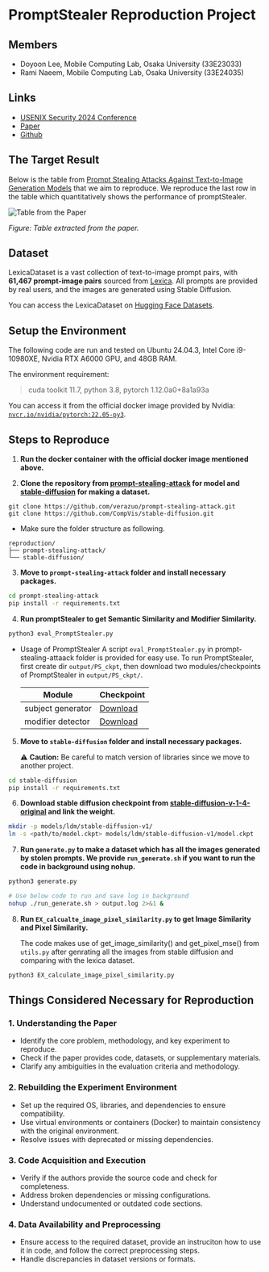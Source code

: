 # PromptStealer Reproduction Project

## Members

- Doyoon Lee, Mobile Computing Lab, Osaka University (33E23033)
- Rami Naeem, Mobile Computing Lab, Osaka University (33E24035)

## Links

- [USENIX Security 2024 Conference](https://www.usenix.org/conference/usenixsecurity24/presentation/shen-xinyue)
- [Paper](https://www.usenix.org/system/files/usenixsecurity24-shen-xinyue.pdf)
- [Github](https://github.com/verazuo/prompt-stealing-attack)

## The Target Result

Below is the table from [Prompt Stealing Attacks Against Text-to-Image Generation Models](https://www.usenix.org/system/files/usenixsecurity24-shen-xinyue.pdf) that we aim to reproduce. We reproduce the last row in the table which quantitatively shows the performance of promptStealer.

![Table from the Paper](https://github.com/user-attachments/assets/0c32246c-1086-4722-bc75-34d83f7d3d9d)

*Figure: Table extracted from the paper.*

## Dataset

LexicaDataset is a vast collection of text-to-image prompt pairs, with **61,467 prompt-image pairs** sourced from [Lexica](https://lexica.art/). All prompts are provided by real users, and the images are generated using Stable Diffusion.

You can access the LexicaDataset on [Hugging Face Datasets](https://huggingface.co/datasets/vera365/lexica_dataset).

## Setup the Environment

The following code are run and tested on Ubuntu 24.04.3, Intel Core i9-10980XE, Nvidia RTX A6000 GPU, and 48GB RAM.

The environment requirement:
> cuda toolkit 11.7, python 3.8, pytorch 1.12.0a0+8a1a93a

You can access it from the official docker image provided by Nvidia: [`nvcr.io/nvidia/pytorch:22.05-py3`](https://docs.nvidia.com/deeplearning/frameworks/pytorch-release-notes/rel_22-05.html).

## Steps to Reproduce

1. **Run the docker container with the official docker image mentioned above.**

2. **Clone the repository from [prompt-stealing-attack](https://github.com/verazuo/prompt-stealing-attack) for model and [stable-diffusion](https://github.com/CompVis/stable-diffusion) for making a dataset.**

```
git clone https://github.com/verazuo/prompt-stealing-attack.git
git clone https://github.com/CompVis/stable-diffusion.git
```

- Make sure the folder structure as following.

```
reproduction/
├── prompt-stealing-attack/
└── stable-diffusion/
```

3. **Move to `prompt-stealing-attack` folder and install necessary packages.**

```bash
cd prompt-stealing-attack
pip install -r requirements.txt
```

4. **Run promptStealer to get Semantic Similarity and Modifier Similarity.**

```bash
python3 eval_PromptStealer.py
```

- Usage of PromptStealer
    A script `eval_PromptStealer.py` in prompt-stealing-attaack folder is provided for easy use. To run PromptStealer, first create dir `output/PS_ckpt`, then download two modules/checkpoints of PromptStealer in `output/PS_ckpt/`.

    | Module | Checkpoint |
    | --- | --- |
    | subject generator | [Download](https://drive.google.com/file/d/1OO8fJrsoIR1qH2Ni2oint4bYciG5y8Ma/view?usp=drive_link) |
    | modifier detector | [Download](https://drive.google.com/file/d/1JmhAPzBImiJVw4pnTLa2daBOhNDM_oGc/view?usp=drive_link) |

5. **Move to `stable-diffusion` folder and install necessary packages.**

    ⚠️ **Caution:** Be careful to match version of libraries since we move to another project.
```bash
cd stable-diffusion
pip install -r requirements.txt
```

6. **Download stable diffusion checkpoint from [stable-diffusion-v-1-4-original](https://huggingface.co/CompVis/stable-diffusion-v-1-4-original) and link the weight.**
```bash
mkdir -p models/ldm/stable-diffusion-v1/
ln -s <path/to/model.ckpt> models/ldm/stable-diffusion-v1/model.ckpt
```

7. **Run `generate.py` to make a dataset which has all the images generated by stolen prompts. We provide `run_generate.sh` if you want to run the code in background using nohup.**

```bash
python3 generate.py

# Use below code to run and save log in background
nohup ./run_generate.sh > output.log 2>&1 &
```

8. **Run `EX_calcualte_image_pixel_similarity.py` to get Image Similarity and Pixel Similarity.**
    
    The code makes use of get_image_similarity() and get_pixel_mse() from `utils.py` after genrating all the images from stable diffusion and comparing with the lexica dataset.

```bash
python3 EX_calculate_image_pixel_similarity.py
```

## Things Considered Necessary for Reproduction

### 1. Understanding the Paper
- Identify the core problem, methodology, and key experiment to reproduce.
- Check if the paper provides code, datasets, or supplementary materials.
- Clarify any ambiguities in the evaluation criteria and methodology.

### 2. Rebuilding the Experiment Environment
- Set up the required OS, libraries, and dependencies to ensure compatibility.
- Use virtual environments or containers (Docker) to maintain consistency with the original environment.
- Resolve issues with deprecated or missing dependencies.

### 3. Code Acquisition and Execution
- Verify if the authors provide the source code and check for completeness.
- Address broken dependencies or missing configurations.
- Understand undocumented or outdated code sections.

### 4. Data Availability and Preprocessing
- Ensure access to the required dataset, provide an instruciton how to use it in code, and follow the correct preprocessing steps.
- Handle discrepancies in dataset versions or formats.